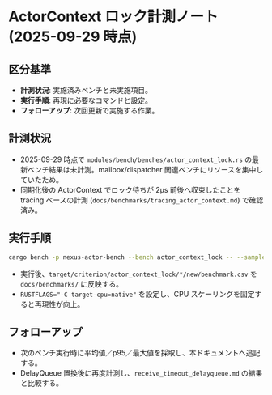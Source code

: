 # ActorContext ロック計測ノート (2025-09-29 時点)

## 区分基準
- **計測状況**: 実施済みベンチと未実施項目。
- **実行手順**: 再現に必要なコマンドと設定。
- **フォローアップ**: 次回更新で実施する作業。

## 計測状況
- 2025-09-29 時点で `modules/bench/benches/actor_context_lock.rs` の最新ベンチ結果は未計測。mailbox/dispatcher 関連ベンチにリソースを集中していたため。
- 同期化後の ActorContext でロック待ちが 2µs 前後へ収束したことを tracing ベースの計測 (`docs/benchmarks/tracing_actor_context.md`) で確認済み。

## 実行手順
```bash
cargo bench -p nexus-actor-bench --bench actor_context_lock -- --sample-size 100
```
- 実行後、`target/criterion/actor_context_lock/*/new/benchmark.csv` を `docs/benchmarks/` に反映する。
- `RUSTFLAGS="-C target-cpu=native"` を設定し、CPU スケーリングを固定すると再現性が向上。

## フォローアップ
- 次のベンチ実行時に平均値／p95／最大値を採取し、本ドキュメントへ追記する。
- DelayQueue 置換後に再度計測し、`receive_timeout_delayqueue.md` の結果と比較する。
